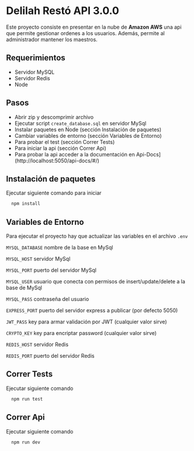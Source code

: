 
# Delilah Restó API 3.0.0

Este proyecto consiste en presentar en la nube de **Amazon AWS** una api que permite gestionar ordenes a los usuarios. Además, permite al administrador mantener los maestros. 


## Requerimientos

- Servidor MySQL
- Servidor Redis
- Node
## Pasos

- Abrir zip y descomprimir archivo
- Ejecutar script `create_database.sql` en servidor MySql
- Instalar paquetes en Node (sección Instalación de paquetes)
- Cambiar variables de entorno (sección Variables de Entorno)
- Para probar el test (sección Correr Tests)
- Para iniciar la api (sección Correr Api)
- Para probar la api acceder a la documentación en Api-Docs](http://localhost:5050/api-docs/#/)

## Instalación de paquetes

Ejecutar siguiente comando para iniciar

```bash
  npm install 
```
    
## Variables de Entorno

Para ejecutar el proyecto hay que actualizar las variables en el archivo `.env`

`MYSQL_DATABASE` nombre de la base en MySql

`MYSQL_HOST` servidor MySql

`MYSQL_PORT` puerto del servidor MySql

`MYSQL_USER` usuario que conecta con permisos de insert/update/delete a la base de MySql

`MYSQL_PASS` contraseña del usuario

`EXPRESS_PORT` puerto del servidor express a publicar (por defecto 5050)

`JWT_PASS` key para armar validación por JWT (cualquier valor sirve)

`CRYPTO_KEY` key para encriptar password (cualquier valor sirve)

`REDIS_HOST` servidor Redis 

`REDIS_PORT` puerto del servidor Redis
  
## Correr Tests

Ejecutar siguiente comando

```bash
  npm run test
```
## Correr Api

Ejecutar siguiente comando 

```bash
  npm run dev
```